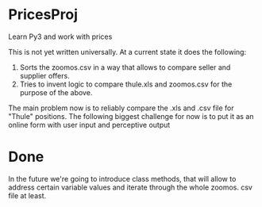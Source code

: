 # PricesProj
 Learn Py3 and work with prices

This is not yet written universally. 
At a current state it does the following:
1. Sorts the zoomos.csv in a way that allows to compare seller and supplier offers.
2. Tries to invent logic to compare thule.xls and zoomos.csv for the purpose of the above.

The main problem now is to reliably compare the .xls and .csv file for "Thule" positions.
The following biggest challenge for now is to put it as an online form with user input and perceptive output

# Done
In the future we're going to introduce class methods, that will allow to address certain variable values and iterate through the whole zoomos. csv file at least.

